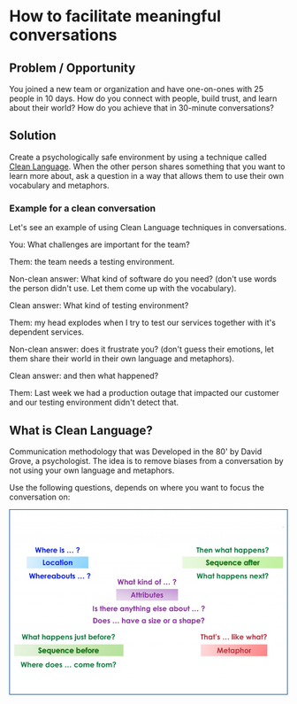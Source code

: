 # How to facilitate meaningful conversations

## Problem / Opportunity
You joined a new team or organization and have one-on-ones with 25 people in 10 days. How do you connect with people, build trust, and learn about their world? How do you achieve that in 30-minute conversations?

## Solution
Create a psychologically safe environment by using a technique called [Clean Language](https://unconsciousagile.com/articles/clean_language). When the other person shares something that you want to learn more about, ask a question in a way that allows them to use their own vocabulary and metaphors.

### Example for a clean conversation
Let's see an example of using Clean Language techniques in conversations.

You: What challenges are important for the team?

Them: the team needs a testing environment.

Non-clean answer: What kind of software do you need? (don't use words the person didn't use. Let them come up with the vocabulary).

Clean answer: What kind of testing environment?

Them: my head explodes when I try to test our services together with it's dependent services.

Non-clean answer: does it frustrate you? (don't guess their emotions, let them share their world in their own language and metaphors).

Clean answer: and then what happened?

Them: Last week we had a production outage that impacted our customer and our testing environment didn't detect that.

## What is Clean Language?
Communication methodology that was Developed in the 80' by David Grove, a psychologist. The idea is to remove biases from a conversation by not using your own language and metaphors.

Use the following questions, depends on where you want to focus the conversation on:

![clean language questions](clean.jpg)
